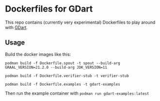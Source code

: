 # Dockerfiles for GDart

This repo contains (currently very experimental) Dockerfiles to play around with [GDart](https://github.com/tudo-aqua/gdart-svcomp).

## Usage
Build the docker images like this:
```
podman build -f Dockerfile.spout -t spout --build-arg GRAAL_VERSION=21.2.0 --build-arg JDK_VERSION=11

podman build -f Dockerfile.verifier-stub -t verifier-stub

podman build -f Dockerfile.examples -t gdart-examples
```

Then run the example container with `podman run gdart-examples:latest`
